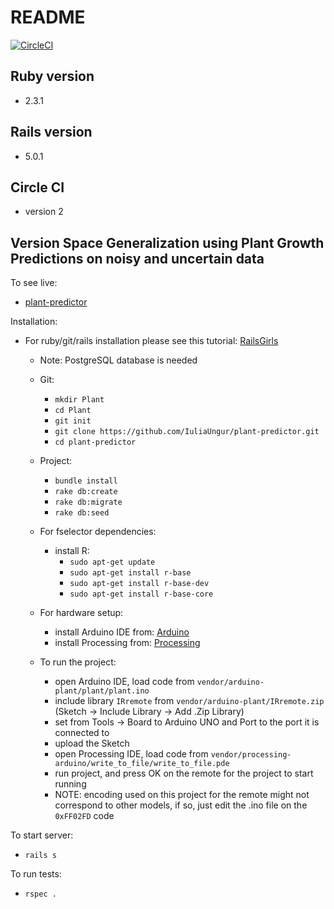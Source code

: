 # README
[![CircleCI](https://circleci.com/gh/IuliaUngur/plant-predictor/tree/master.svg?style=svg)](https://circleci.com/gh/IuliaUngur/plant-predictor/tree/master)

## Ruby version
- 2.3.1

## Rails version
- 5.0.1

## Circle CI
- version 2

Version Space Generalization using Plant Growth Predictions on noisy and uncertain data
---------------------
To see live:
* [plant-predictor](https://plant-predictor.herokuapp.com/)


Installation:

* For ruby/git/rails installation please see this tutorial: [RailsGirls](http://guides.railsgirls.com/install)
  - Note: PostgreSQL database is needed

  - Git:
    * `mkdir Plant`
    * `cd Plant`
    * `git init`
    * `git clone https://github.com/IuliaUngur/plant-predictor.git`
    * `cd plant-predictor`

  - Project:
    * `bundle install`
    * `rake db:create`
    * `rake db:migrate`
    * `rake db:seed`

  - For fselector dependencies:
    * install R:
      * `sudo apt-get update`
      * `sudo apt-get install r-base`
      * `sudo apt-get install r-base-dev`
      * `sudo apt-get install r-base-core`

  - For hardware setup:
    * install Arduino IDE from: [Arduino](https://www.arduino.cc/en/Main/Software)
    * install Processing from: [Processing](https://processing.org/download/?processing)

  - To run the project:
    * open Arduino IDE, load code from `vendor/arduino-plant/plant/plant.ino`
    * include library `IRremote` from `vendor/arduino-plant/IRremote.zip` (Sketch -> Include Library -> Add .Zip Library)
    * set from Tools -> Board to Arduino UNO and Port to the port it is connected to
    * upload the Sketch
    * open Processing IDE, load code from `vendor/processing-arduino/write_to_file/write_to_file.pde`
    * run project, and press OK on the remote for the project to start running
    * NOTE: encoding used on this project for the remote might not correspond to other models, if so, just edit the .ino file on the `0xFF02FD` code



To start server:
* `rails s`

To run tests:
* `rspec .`
